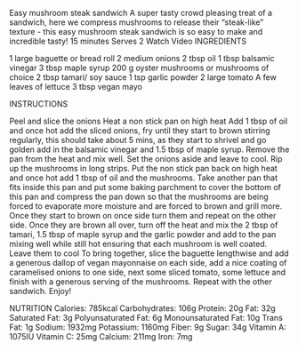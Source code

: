 Easy mushroom steak sandwich
A super tasty crowd pleasing treat of a sandwich, here we compress mushrooms to release their “steak-like” texture - this easy mushroom steak sandwich is so easy to make and incredible tasty!
15 minutes
Serves 2
Watch Video
INGREDIENTS
 
1 large baguette or bread roll
2 medium onions
2 tbsp oil
1 tbsp balsamic vinegar
3 tbsp maple syrup
200 g oyster mushrooms or mushrooms of choice
2 tbsp tamari/ soy sauce
1 tsp garlic powder
2 large tomato
A few leaves of lettuce
3 tbsp vegan mayo

INSTRUCTIONS
 
Peel and slice the onions
Heat a non stick pan on high heat
Add 1 tbsp of oil and once hot add the sliced onions, fry until they start to brown stirring regularly, this should take about 5 mins, as they start to shrivel and go golden add in the balsamic vinegar and 1.5 tbsp of maple syrup. Remove the pan from the heat and mix well. Set the onions aside and leave to cool.
Rip up the mushrooms in long strips. Put the non stick pan back on high heat and once hot add 1 tbsp of oil and the mushrooms. Take another pan that fits inside this pan and put some baking parchment to cover the bottom of this pan and compress the pan down so that the mushrooms are being forced to evaporate more moisture and are forced to brown and grill more. Once they start to brown on once side turn them and repeat on the other side. Once they are brown all over, turn off the heat and mix the 2 tbsp of tamari, 1.5 tbsp of maple syrup and the garlic powder and add to the pan mixing well while still hot ensuring that each mushroom is well coated. Leave them to cool
To bring together, slice the baguette lengthwise and add a generous dallop of vegan mayonnaise on each side, add a nice coating of caramelised onions to one side, next some sliced tomato, some lettuce and finish with a generous serving of the mushrooms. Repeat with the other sandwich. Enjoy!

NUTRITION
Calories: 785kcal
Carbohydrates: 106g
Protein: 20g
Fat: 32g
Saturated Fat: 3g
Polyunsaturated Fat: 6g
Monounsaturated Fat: 10g
Trans Fat: 1g
Sodium: 1932mg
Potassium: 1160mg
Fiber: 9g
Sugar: 34g
Vitamin A: 1075IU
Vitamin C: 25mg
Calcium: 211mg
Iron: 7mg
